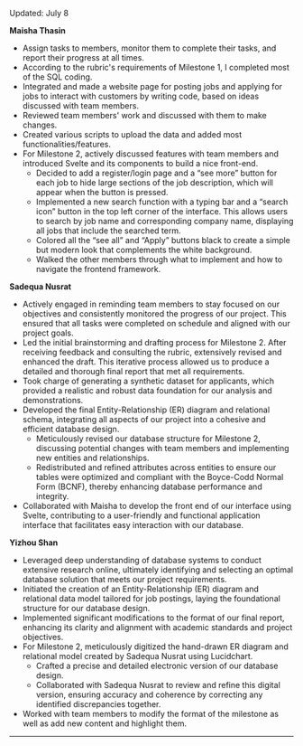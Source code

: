 
Updated: July 8


**Maisha Thasin**

- Assign tasks to members, monitor them to complete their tasks, and report their progress at all times.
- According to the rubric's requirements of Milestone 1, I completed most of the SQL coding.
- Integrated and made a website page for posting jobs and applying for jobs to interact with customers by writing code, based on ideas discussed with team members.
- Reviewed team members' work and discussed with them to make changes.
- Created various scripts to upload the data and added most functionalities/features.
- For Milestone 2, actively discussed features with team members and introduced Svelte and its components to build a nice front-end.
  - Decided to add a register/login page and a “see more” button for each job to hide large sections of the job description, which will appear when the button is pressed.
  - Implemented a new search function with a typing bar and a “search icon” button in the top left corner of the interface. This allows users to search by job name and corresponding company name, displaying all jobs that include the searched term.
  - Colored all the “see all” and “Apply” buttons black to create a simple but modern look that complements the white background.
  - Walked the other members through what to implement and how to navigate the frontend framework.

**Sadequa Nusrat**

- Actively engaged in reminding team members to stay focused on our objectives and consistently monitored the progress of our project. This ensured that all tasks were completed on schedule and aligned with our project goals.
- Led the initial brainstorming and drafting process for Milestone 2. After receiving feedback and consulting the rubric, extensively revised and enhanced the draft. This iterative process allowed us to produce a detailed and thorough final report that met all requirements.
- Took charge of generating a synthetic dataset for applicants, which provided a realistic and robust data foundation for our analysis and demonstrations.
- Developed the final Entity-Relationship (ER) diagram and relational schema, integrating all aspects of our project into a cohesive and efficient database design.
  - Meticulously revised our database structure for Milestone 2, discussing potential changes with team members and implementing new entities and relationships.
  - Redistributed and refined attributes across entities to ensure our tables were optimized and compliant with the Boyce-Codd Normal Form (BCNF), thereby enhancing database performance and integrity.
- Collaborated with Maisha to develop the front end of our interface using Svelte, contributing to a user-friendly and functional application interface that facilitates easy interaction with our database.

**Yizhou Shan**

- Leveraged deep understanding of database systems to conduct extensive research online, ultimately identifying and selecting an optimal database solution that meets our project requirements.
- Initiated the creation of an Entity-Relationship (ER) diagram and relational data model tailored for job postings, laying the foundational structure for our database design.
- Implemented significant modifications to the format of our final report, enhancing its clarity and alignment with academic standards and project objectives.
- For Milestone 2, meticulously digitized the hand-drawn ER diagram and relational model created by Sadequa Nusrat using Lucidchart.
  - Crafted a precise and detailed electronic version of our database design.
  - Collaborated with Sadequa Nusrat to review and refine this digital version, ensuring accuracy and coherence by correcting any identified discrepancies together.
- Worked with team members to modify the format of the milestone as well as add new content and highlight them.

---

